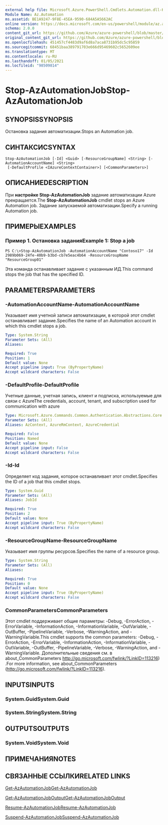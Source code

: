 ```yaml
---
external help file: Microsoft.Azure.PowerShell.Cmdlets.Automation.dll-Help.xml
Module Name: Az.Automation
ms.assetid: BE1A9247-9F8E-45EA-9590-684A5A5662AC
online version: https://docs.microsoft.com/en-us/powershell/module/az.automation/stop-azautomationjob
schema: 2.0.0
content_git_url: https://github.com/Azure/azure-powershell/blob/master/src/Automation/Automation/help/Stop-AzAutomationJob.md
original_content_git_url: https://github.com/Azure/azure-powershell/blob/master/src/Automation/Automation/help/Stop-AzAutomationJob.md
ms.openlocfilehash: 451457cf4483d9af6d8a7aca8731b95dc5c95859
ms.sourcegitcommit: 68451baa389791703e666d95469602c5652609ee
ms.translationtype: MT
ms.contentlocale: ru-RU
ms.lasthandoff: 01/05/2021
ms.locfileid: "98509814"
---
```

# <span data-ttu-id="e59d8-101">Stop-AzAutomationJob</span><span class="sxs-lookup"><span data-stu-id="e59d8-101">Stop-AzAutomationJob</span></span>

## <span data-ttu-id="e59d8-102">SYNOPSIS</span><span class="sxs-lookup"><span data-stu-id="e59d8-102">SYNOPSIS</span></span>
<span data-ttu-id="e59d8-103">Остановка задания автоматизации.</span><span class="sxs-lookup"><span data-stu-id="e59d8-103">Stops an Automation job.</span></span>

## <span data-ttu-id="e59d8-104">СИНТАКСИС</span><span class="sxs-lookup"><span data-stu-id="e59d8-104">SYNTAX</span></span>

```
Stop-AzAutomationJob [-Id] <Guid> [-ResourceGroupName] <String> [-AutomationAccountName] <String>
 [-DefaultProfile <IAzureContextContainer>] [<CommonParameters>]
```

## <span data-ttu-id="e59d8-105">ОПИСАНИЕ</span><span class="sxs-lookup"><span data-stu-id="e59d8-105">DESCRIPTION</span></span>
<span data-ttu-id="e59d8-106">При **настройке Stop-AzAutomationJob** задание автоматизации Azure прекращается.</span><span class="sxs-lookup"><span data-stu-id="e59d8-106">The **Stop-AzAutomationJob** cmdlet stops an Azure Automation job.</span></span>
<span data-ttu-id="e59d8-107">Задание запускаемой автоматизации.</span><span class="sxs-lookup"><span data-stu-id="e59d8-107">Specify a running Automation job.</span></span>

## <span data-ttu-id="e59d8-108">ПРИМЕРЫ</span><span class="sxs-lookup"><span data-stu-id="e59d8-108">EXAMPLES</span></span>

### <span data-ttu-id="e59d8-109">Пример 1. Остановка задания</span><span class="sxs-lookup"><span data-stu-id="e59d8-109">Example 1: Stop a job</span></span>
```
PS C:\>Stop-AzAutomationJob -AutomationAccountName "Contoso17" -Id 2989b069-24fe-40b9-b3bd-cb7e5eac4b64 -ResourceGroupName "ResourceGroup01"
```

<span data-ttu-id="e59d8-110">Эта команда останавливает задание с указанным ИД.</span><span class="sxs-lookup"><span data-stu-id="e59d8-110">This command stops the job that has the specified ID.</span></span>

## <span data-ttu-id="e59d8-111">PARAMETERS</span><span class="sxs-lookup"><span data-stu-id="e59d8-111">PARAMETERS</span></span>

### <span data-ttu-id="e59d8-112">-AutomationAccountName</span><span class="sxs-lookup"><span data-stu-id="e59d8-112">-AutomationAccountName</span></span>
<span data-ttu-id="e59d8-113">Указывает имя учетной записи автоматизации, в которой этот cmdlet останавливает задание.</span><span class="sxs-lookup"><span data-stu-id="e59d8-113">Specifies the name of an Automation account in which this cmdlet stops a job.</span></span>

```yaml
Type: System.String
Parameter Sets: (All)
Aliases:

Required: True
Position: 1
Default value: None
Accept pipeline input: True (ByPropertyName)
Accept wildcard characters: False
```

### <span data-ttu-id="e59d8-114">-DefaultProfile</span><span class="sxs-lookup"><span data-stu-id="e59d8-114">-DefaultProfile</span></span>
<span data-ttu-id="e59d8-115">Учетные данные, учетная запись, клиент и подписка, используемые для связи с Azure</span><span class="sxs-lookup"><span data-stu-id="e59d8-115">The credentials, account, tenant, and subscription used for communication with azure</span></span>

```yaml
Type: Microsoft.Azure.Commands.Common.Authentication.Abstractions.Core.IAzureContextContainer
Parameter Sets: (All)
Aliases: AzContext, AzureRmContext, AzureCredential

Required: False
Position: Named
Default value: None
Accept pipeline input: False
Accept wildcard characters: False
```

### <span data-ttu-id="e59d8-116">-Id</span><span class="sxs-lookup"><span data-stu-id="e59d8-116">-Id</span></span>
<span data-ttu-id="e59d8-117">Определяет код задания, которое останавливает этот cmdlet.</span><span class="sxs-lookup"><span data-stu-id="e59d8-117">Specifies the ID of a job that this cmdlet stops.</span></span>

```yaml
Type: System.Guid
Parameter Sets: (All)
Aliases: JobId

Required: True
Position: 2
Default value: None
Accept pipeline input: True (ByPropertyName)
Accept wildcard characters: False
```

### <span data-ttu-id="e59d8-118">-ResourceGroupName</span><span class="sxs-lookup"><span data-stu-id="e59d8-118">-ResourceGroupName</span></span>
<span data-ttu-id="e59d8-119">Указывает имя группы ресурсов.</span><span class="sxs-lookup"><span data-stu-id="e59d8-119">Specifies the name of a resource group.</span></span>

```yaml
Type: System.String
Parameter Sets: (All)
Aliases:

Required: True
Position: 0
Default value: None
Accept pipeline input: True (ByPropertyName)
Accept wildcard characters: False
```

### <span data-ttu-id="e59d8-120">CommonParameters</span><span class="sxs-lookup"><span data-stu-id="e59d8-120">CommonParameters</span></span>
<span data-ttu-id="e59d8-121">Этот cmdlet поддерживает общие параметры: -Debug, -ErrorAction, -ErrorVariable, -InformationAction, -InformationVariable, -OutVariable, -OutBuffer, -PipelineVariable, -Verbose, -WarningAction, and -WarningVariable.</span><span class="sxs-lookup"><span data-stu-id="e59d8-121">This cmdlet supports the common parameters: -Debug, -ErrorAction, -ErrorVariable, -InformationAction, -InformationVariable, -OutVariable, -OutBuffer, -PipelineVariable, -Verbose, -WarningAction, and -WarningVariable.</span></span> <span data-ttu-id="e59d8-122">Дополнительные сведения см. в about_CommonParameters http://go.microsoft.com/fwlink/?LinkID=113216) .</span><span class="sxs-lookup"><span data-stu-id="e59d8-122">For more information, see about_CommonParameters (http://go.microsoft.com/fwlink/?LinkID=113216).</span></span>

## <span data-ttu-id="e59d8-123">INPUTS</span><span class="sxs-lookup"><span data-stu-id="e59d8-123">INPUTS</span></span>

### <span data-ttu-id="e59d8-124">System.Guid</span><span class="sxs-lookup"><span data-stu-id="e59d8-124">System.Guid</span></span>

### <span data-ttu-id="e59d8-125">System.String</span><span class="sxs-lookup"><span data-stu-id="e59d8-125">System.String</span></span>

## <span data-ttu-id="e59d8-126">OUTPUTS</span><span class="sxs-lookup"><span data-stu-id="e59d8-126">OUTPUTS</span></span>

### <span data-ttu-id="e59d8-127">System.Void</span><span class="sxs-lookup"><span data-stu-id="e59d8-127">System.Void</span></span>

## <span data-ttu-id="e59d8-128">ПРИМЕЧАНИЯ</span><span class="sxs-lookup"><span data-stu-id="e59d8-128">NOTES</span></span>

## <span data-ttu-id="e59d8-129">СВЯЗАННЫЕ ССЫЛКИ</span><span class="sxs-lookup"><span data-stu-id="e59d8-129">RELATED LINKS</span></span>

[<span data-ttu-id="e59d8-130">Get-AzAutomationJob</span><span class="sxs-lookup"><span data-stu-id="e59d8-130">Get-AzAutomationJob</span></span>](./Get-AzAutomationJob.md)

[<span data-ttu-id="e59d8-131">Get-AzAutomationJobOutput</span><span class="sxs-lookup"><span data-stu-id="e59d8-131">Get-AzAutomationJobOutput</span></span>](./Get-AzAutomationJobOutput.md)

[<span data-ttu-id="e59d8-132">Resume-AzAutomationJob</span><span class="sxs-lookup"><span data-stu-id="e59d8-132">Resume-AzAutomationJob</span></span>](./Resume-AzAutomationJob.md)

[<span data-ttu-id="e59d8-133">Suspend-AzAutomationJob</span><span class="sxs-lookup"><span data-stu-id="e59d8-133">Suspend-AzAutomationJob</span></span>](./Suspend-AzAutomationJob.md)


